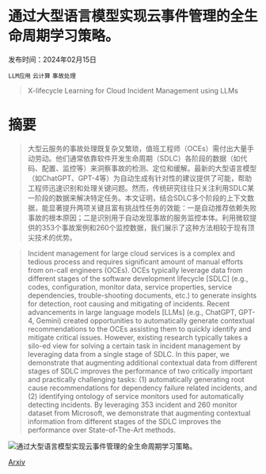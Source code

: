 # 通过大型语言模型实现云事件管理的全生命周期学习策略。

发布时间：2024年02月15日

`LLM应用` `云计算` `事故处理`

> X-lifecycle Learning for Cloud Incident Management using LLMs

# 摘要

> 大型云服务的事故处理既复杂又繁琐，值班工程师（OCEs）需付出大量手动劳动。他们通常依靠软件开发生命周期（SDLC）各阶段的数据（如代码、配置、监控等）来洞察事故的检测、定位和缓解。最新的大型语言模型（如ChatGPT、GPT-4等）为自动生成有针对性的建议提供了可能，帮助工程师迅速识别和处理关键问题。然而，传统研究往往只关注利用SDLC某一阶段的数据来解决特定任务。本文证明，结合SDLC多个阶段的上下文数据，能显著提升两项关键且富有挑战性任务的效能：一是自动推荐依赖失败事故的根本原因；二是识别用于自动发现事故的服务监控本体。利用微软提供的353个事故案例和260个监控数据，我们展示了这种方法相较于现有顶尖技术的优势。

> Incident management for large cloud services is a complex and tedious process and requires significant amount of manual efforts from on-call engineers (OCEs). OCEs typically leverage data from different stages of the software development lifecycle [SDLC] (e.g., codes, configuration, monitor data, service properties, service dependencies, trouble-shooting documents, etc.) to generate insights for detection, root causing and mitigating of incidents. Recent advancements in large language models [LLMs] (e.g., ChatGPT, GPT-4, Gemini) created opportunities to automatically generate contextual recommendations to the OCEs assisting them to quickly identify and mitigate critical issues. However, existing research typically takes a silo-ed view for solving a certain task in incident management by leveraging data from a single stage of SDLC. In this paper, we demonstrate that augmenting additional contextual data from different stages of SDLC improves the performance of two critically important and practically challenging tasks: (1) automatically generating root cause recommendations for dependency failure related incidents, and (2) identifying ontology of service monitors used for automatically detecting incidents. By leveraging 353 incident and 260 monitor dataset from Microsoft, we demonstrate that augmenting contextual information from different stages of the SDLC improves the performance over State-of-The-Art methods.

![通过大型语言模型实现云事件管理的全生命周期学习策略。](../../../paper_images/2404.03662/x1.png)

[Arxiv](https://arxiv.org/abs/2404.03662)